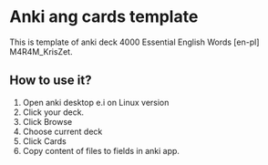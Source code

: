 # Anki ang cards template
This is template of anki deck 4000 Essential English Words [en-pl] M4R4M_KrisZet.

## How to use it?
1. Open anki desktop e.i on Linux version
2. Click your deck.
3. Click Browse
4. Choose current deck
5. Click Cards
6. Copy content of files to fields in anki app.
